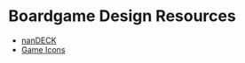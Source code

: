 # Boardgame Design Resources

- [nanDECK](http://www.nandeck.com/)
- [Game Icons](https://game-icons.net/)
